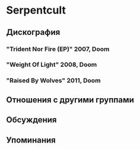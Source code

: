 # Serpentcult



## Дискография

### "Trident Nor Fire (EP)" 2007, Doom



### "Weight Of Light" 2008, Doom



### "Raised By Wolves" 2011, Doom




## Отношения с другими группами


## Обсуждения


## Упоминания

